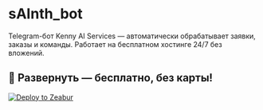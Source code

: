 # sAInth_bot

Telegram-бот Kenny AI Services — автоматически обрабатывает заявки, заказы и команды. Работает на бесплатном хостинге 24/7 без вложений.

## 🚀 Развернуть — бесплатно, без карты!

[![Deploy to Zeabur](https://zeabur.com/button.svg)](https://zeabur.com/templates/new?template=https://github.com/Kenny-Corleone/sAInth_bot)
